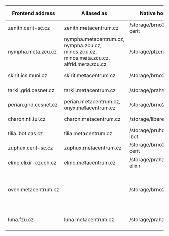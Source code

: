 
| Frontend address        | Aliased as             | Native home            | OS         | Physically located in    | Note | 
|-------------------------|------------------------|------------------------|------------|-----------|-----|
| zenith.cerit-sc.cz   	  | zenith.metacentrum.cz  | /storage/brno12-cerit  | Debian 12  | Brno      |      |
| nympha.meta.zcu.cz 	  | nympha.metacentrum.cz,<br/> nympha.zcu.cz,<br/> minos.zcu.cz,<br/> minos.meta.zcu.cz,<br/> alfrid.meta.zcu.cz | /storage/plzen1        | Debian 12  | Plzen     | |
| skirit.ics.muni.cz 	  | skirit.metacentrum.cz  | /storage/brno2	    | Debian 12  | Brno      | |
| tarkil.grid.cesnet.cz   | tarkil.metacentrum.cz  | /storage/praha1        | Debian 12  | Praha     | |
| perian.grid.cesnet.cz   | perian.metacentrum.cz,<br/>onyx.metacentrum.cz | /storage/brno2         | Debian 12  | Brno	     | |
| charon.nti.tul.cz 	  | charon.metacentrum.cz  | /storage/liberec3-tul  | Debian 12  | Liberec   |  |
| tilia.ibot.cas.cz       | tilia.metacentrum.cz   | /storage/pruhonice1-ibot | Debian 12 | Pruhonice | |
| zuphux.cerit-sc.cz 	  | zuphux.metacentrum.cz  | /storage/brno12-cerit  | CentOS 7.9 | Brno	     |  |
| elmo.elixir-czech.cz 	  | elmo.metacentrum.cz    | /storage/praha5-elixir | Debian 11  | Praha     |  |
| oven.metacentrum.cz  	  |                        | /storage/brno2         | Debian 12  | Brno      | Reserved to access [oven node](../../computing/node-properties/#oven-node) only |
| luna.fzu.cz          	  | luna.metacentrum.cz    | /storage/praha1        | Debian 12  | Praha     | Reserved for [FZU](https://www.fzu.cz/en) users |


